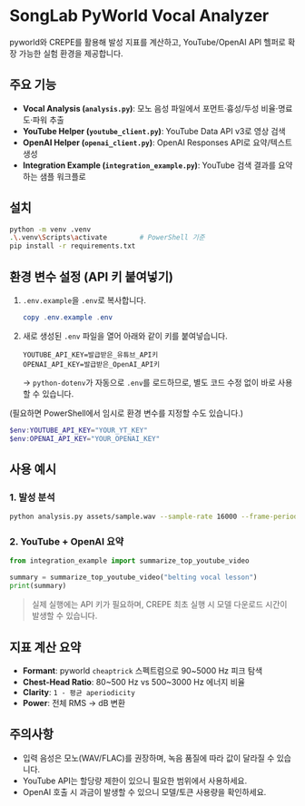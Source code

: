 # SongLab PyWorld Vocal Analyzer

pyworld와 CREPE를 활용해 발성 지표를 계산하고, YouTube/OpenAI API 헬퍼로 확장 가능한 실험 환경을 제공합니다.

## 주요 기능
- **Vocal Analysis (`analysis.py`)**: 모노 음성 파일에서 포먼트·흉성/두성 비율·명료도·파워 추출
- **YouTube Helper (`youtube_client.py`)**: YouTube Data API v3로 영상 검색
- **OpenAI Helper (`openai_client.py`)**: OpenAI Responses API로 요약/텍스트 생성
- **Integration Example (`integration_example.py`)**: YouTube 검색 결과를 요약하는 샘플 워크플로

## 설치
```bash
python -m venv .venv
.\.venv\Scripts\activate        # PowerShell 기준
pip install -r requirements.txt
```

## 환경 변수 설정 (API 키 붙여넣기)
1. `.env.example`을 `.env`로 복사합니다.
   ```powershell
   copy .env.example .env
   ```
2. 새로 생성된 `.env` 파일을 열어 아래와 같이 키를 붙여넣습니다.
   ```env
   YOUTUBE_API_KEY=발급받은_유튜브_API키
   OPENAI_API_KEY=발급받은_OpenAI_API키
   ```
   → `python-dotenv`가 자동으로 `.env`를 로드하므로, 별도 코드 수정 없이 바로 사용할 수 있습니다.

(필요하면 PowerShell에서 임시로 환경 변수를 지정할 수도 있습니다.)
```powershell
$env:YOUTUBE_API_KEY="YOUR_YT_KEY"
$env:OPENAI_API_KEY="YOUR_OPENAI_KEY"
```

## 사용 예시
### 1. 발성 분석
```bash
python analysis.py assets/sample.wav --sample-rate 16000 --frame-period 5.0
```

### 2. YouTube + OpenAI 요약
```python
from integration_example import summarize_top_youtube_video

summary = summarize_top_youtube_video("belting vocal lesson")
print(summary)
```
> 실제 실행에는 API 키가 필요하며, CREPE 최초 실행 시 모델 다운로드 시간이 발생할 수 있습니다.

## 지표 계산 요약
- **Formant**: pyworld `cheaptrick` 스펙트럼으로 90~5000 Hz 피크 탐색
- **Chest-Head Ratio**: 80~500 Hz vs 500~3000 Hz 에너지 비율
- **Clarity**: `1 - 평균 aperiodicity`
- **Power**: 전체 RMS → dB 변환

## 주의사항
- 입력 음성은 모노(WAV/FLAC)를 권장하며, 녹음 품질에 따라 값이 달라질 수 있습니다.
- YouTube API는 할당량 제한이 있으니 필요한 범위에서 사용하세요.
- OpenAI 호출 시 과금이 발생할 수 있으니 모델/토큰 사용량을 확인하세요.
